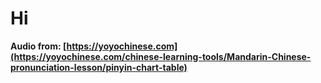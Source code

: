 # Hi

**Audio from: [https://yoyochinese.com](https://yoyochinese.com/chinese-learning-tools/Mandarin-Chinese-pronunciation-lesson/pinyin-chart-table)**
